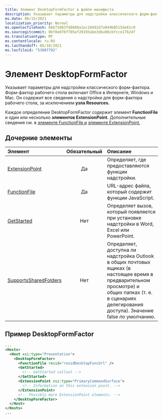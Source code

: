 ```yaml
---
title: Элемент DesktopFormFactor в файле манифеста
description: Указывает параметры для надстройки классического форм-фактора.
ms.date: 06/15/2021
localization_priority: Normal
ms.openlocfilehash: 66673d83fd8608a1ec10492d7a944b0515de61c0
ms.sourcegitcommit: 0bf0e076f705af29193abe3dba98cbfcce17b24f
ms.translationtype: MT
ms.contentlocale: ru-RU
ms.lasthandoff: 06/18/2021
ms.locfileid: "53007792"
---
```

# <a name="desktopformfactor-element"></a>Элемент DesktopFormFactor

Указывает параметры для надстройки классического форм-фактора. Форм-фактор рабочего стола включает Office в Интернете, Windows и Mac. Он содержит все сведения о надстройки для форм-фактора рабочего стола, за исключением **узла Resources.**

Каждое определение DesktopFormFactor содержит элемент **FunctionFile** и один или несколько **элементов ExtensionPoint.** Дополнительные сведения см. в [элементе FunctionFile и](functionfile.md) [элементе ExtensionPoint.](extensionpoint.md)

## <a name="child-elements"></a>Дочерние элементы

| Элемент                               | Обязательный | Описание  |
|:--------------------------------------|:--------:|:-------------|
| [ExtensionPoint](extensionpoint.md)   | Да      | Определяет, где предоставляются функции надстройки. |
| [FunctionFile](functionfile.md)       | Да      | URL-адрес файла, который содержит функции JavaScript.|
| [GetStarted](getstarted.md)           | Нет       | Определяет вызов, который появляется при установке надстройки в Word, Excel или PowerPoint. |
| [SupportsSharedFolders](supportssharedfolders.md) | Нет | Определяет, доступна ли надстройка Outlook в общих почтовых ящиках (в настоящее время в предварительном просмотре) и общих папках (т. е. в сценариях делегирования доступа). Значение false *по* умолчанию. |

## <a name="desktopformfactor-example"></a>Пример DesktopFormFactor

```xml
...
<Hosts>
  <Host xsi:type="Presentation">
    <DesktopFormFactor>
      <FunctionFile resid="residDesktopFuncUrl" />
      <GetStarted>
        <!-- GetStarted callout -->
      </GetStarted>
      <ExtensionPoint xsi:type="PrimaryCommandSurface">
        <!-- Information on this extension point. -->
      </ExtensionPoint>
      <!-- Possibly more ExtensionPoint elements. -->
    </DesktopFormFactor>
  </Host>
</Hosts>
...
```
